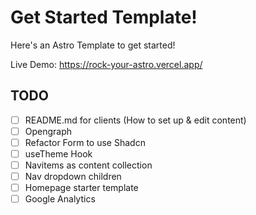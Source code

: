 # Get Started Template!

Here's an Astro Template to get started!

Live Demo: https://rock-your-astro.vercel.app/

## TODO

- [ ] README.md for clients (How to set up & edit content)
- [ ] Opengraph
- [ ] Refactor Form to use Shadcn
- [ ] useTheme Hook
- [ ] Navitems as content collection
- [ ] Nav dropdown children
- [ ] Homepage starter template
- [ ] Google Analytics